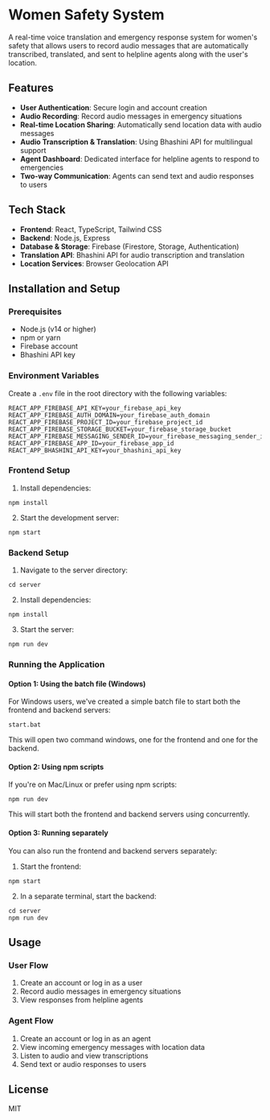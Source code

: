 # Women Safety System

A real-time voice translation and emergency response system for women's safety that allows users to record audio messages that are automatically transcribed, translated, and sent to helpline agents along with the user's location.

## Features

- **User Authentication**: Secure login and account creation
- **Audio Recording**: Record audio messages in emergency situations
- **Real-time Location Sharing**: Automatically send location data with audio messages
- **Audio Transcription & Translation**: Using Bhashini API for multilingual support
- **Agent Dashboard**: Dedicated interface for helpline agents to respond to emergencies
- **Two-way Communication**: Agents can send text and audio responses to users

## Tech Stack

- **Frontend**: React, TypeScript, Tailwind CSS
- **Backend**: Node.js, Express
- **Database & Storage**: Firebase (Firestore, Storage, Authentication)
- **Translation API**: Bhashini API for audio transcription and translation
- **Location Services**: Browser Geolocation API

## Installation and Setup

### Prerequisites
- Node.js (v14 or higher)
- npm or yarn
- Firebase account
- Bhashini API key

### Environment Variables
Create a `.env` file in the root directory with the following variables:

```
REACT_APP_FIREBASE_API_KEY=your_firebase_api_key
REACT_APP_FIREBASE_AUTH_DOMAIN=your_firebase_auth_domain
REACT_APP_FIREBASE_PROJECT_ID=your_firebase_project_id
REACT_APP_FIREBASE_STORAGE_BUCKET=your_firebase_storage_bucket
REACT_APP_FIREBASE_MESSAGING_SENDER_ID=your_firebase_messaging_sender_id
REACT_APP_FIREBASE_APP_ID=your_firebase_app_id
REACT_APP_BHASHINI_API_KEY=your_bhashini_api_key
```

### Frontend Setup
1. Install dependencies:
```
npm install
```

2. Start the development server:
```
npm start
```

### Backend Setup
1. Navigate to the server directory:
```
cd server
```

2. Install dependencies:
```
npm install
```

3. Start the server:
```
npm run dev
```

### Running the Application

#### Option 1: Using the batch file (Windows)
For Windows users, we've created a simple batch file to start both the frontend and backend servers:

```
start.bat
```

This will open two command windows, one for the frontend and one for the backend.

#### Option 2: Using npm scripts
If you're on Mac/Linux or prefer using npm scripts:

```
npm run dev
```

This will start both the frontend and backend servers using concurrently.

#### Option 3: Running separately
You can also run the frontend and backend servers separately:

1. Start the frontend:
```
npm start
```

2. In a separate terminal, start the backend:
```
cd server
npm run dev
```

## Usage

### User Flow
1. Create an account or log in as a user
2. Record audio messages in emergency situations
3. View responses from helpline agents

### Agent Flow
1. Create an account or log in as an agent
2. View incoming emergency messages with location data
3. Listen to audio and view transcriptions
4. Send text or audio responses to users

## License
MIT
